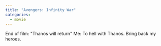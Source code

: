 ```yaml
---
title: "Avengers: Infinity War"
categories:
  - movie
---
```


End of film: "Thanos will return"
Me: To hell with Thanos. Bring back my heroes.
